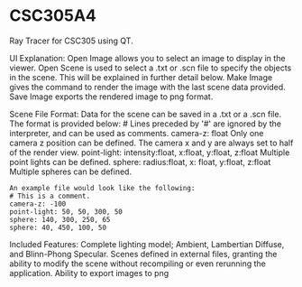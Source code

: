 CSC305A4
========

Ray Tracer for CSC305 using QT.

UI Explanation:
	Open Image allows you to select an image to display in the viewer.
	Open Scene is used to select a .txt or .scn file to specify the objects in the scene.
		This will be explained in further detail below.
	Make Image gives the command to render the image with the last scene data provided.
	Save Image exports the rendered image to png format.

Scene File Format:
	Data for the scene can be saved in a .txt or a .scn file. The format is provided below:
	# Lines preceded by '#' are ignored by the interpreter, and can be used as comments.
	camera-z: float
	Only one camera z position can be defined. The camera x and y are always set to half of the render view.
	point-light: intensity:float, x:float, y:float, z:float
	Multiple point lights can be defined.
	sphere: radius:float, x: float, y:float, z:float
	Multiple spheres can be defined.
	
	An example file would look like the following:
	# This is a comment.
	camera-z: -100
	point-light: 50, 50, 300, 50
	sphere: 140, 300, 250, 65
	sphere: 40, 450, 100, 50

Included Features:
	Complete lighting model; Ambient, Lambertian Diffuse, and Blinn-Phong Specular.
	Scenes defined in external files, granting the ability to modify the scene without
		recompiling or even rerunning the application.
	Ability to export images to png